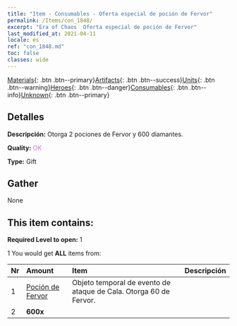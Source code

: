 ```yaml
---
title: "Item - Consumables - Oferta especial de poción de Fervor"
permalink: /Items/con_1848/
excerpt: "Era of Chaos  Oferta especial de poción de Fervor"
last_modified_at: 2021-04-11
locale: es
ref: "con_1848.md"
toc: false
classes: wide
---
```

 [Materials](/es/Items/){: .btn .btn--primary}[Artifacts](/es/Items/Artifacts/){: .btn .btn--success}[Units](/es/Items/Units/){: .btn .btn--warning}[Heroes](/es/Items/Heroes/){: .btn .btn--danger}[Consumables](/es/Items/Consumables/){: .btn .btn--info}[Unknown](/es/Items/Unknown/){: .btn .btn--primary}

## Detalles
 **Descripción:** Otorga 2 pociones de Fervor y 600 diamantes.

 **Quality:** <span style="color: #DA70D6">OK</span>

 **Type:** Gift

## Gather

  None

## This item contains:

 **Required Level to open:** 1

 1 You would get **ALL** items  from:

  | Nr | Amount |     Item    | Descripción |
  |:---|:-------|:------------|:-----------:|
  | 1 | [Poción de Fervor](/es/Items/con_1850/) | Objeto temporal de evento de ataque de Cala. Otorga 60 de Fervor. | 
  | 2 |  **600x** | <i class="fas fa-gem"/> |  | 
